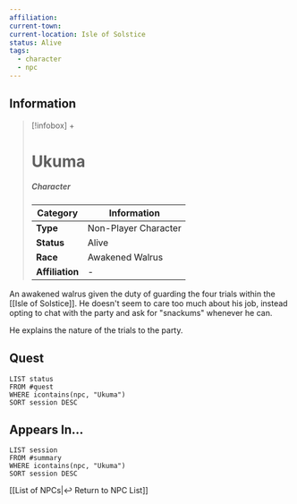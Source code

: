 ```yaml
---
affiliation: 
current-town: 
current-location: Isle of Solstice
status: Alive
tags:
  - character
  - npc
---
```


## Information
> [!infobox] +
> # Ukuma
> ##### Character
> | Category | Information |
> | ---- | ---- |
> | **Type** | Non-Player Character |
> | **Status** | Alive |
> | **Race** | Awakened Walrus |
> | **Affiliation** | - |

An awakened walrus given the duty of guarding the four trials within the [[Isle of Solstice]]. He doesn't seem to care too much about his job, instead opting to chat with the party and ask for "snackums" whenever he can.

He explains the nature of the trials to the party.

## Quest

```dataview
LIST status
FROM #quest 
WHERE icontains(npc, "Ukuma")
SORT session DESC
```

## Appears In...
```dataview
LIST session
FROM #summary
WHERE icontains(npc, "Ukuma")
SORT session DESC
```

[[List of NPCs|↩️ Return to NPC List]]